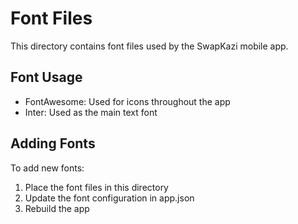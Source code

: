 # Font Files

This directory contains font files used by the SwapKazi mobile app.

## Font Usage

- FontAwesome: Used for icons throughout the app
- Inter: Used as the main text font

## Adding Fonts

To add new fonts:
1. Place the font files in this directory
2. Update the font configuration in app.json
3. Rebuild the app
